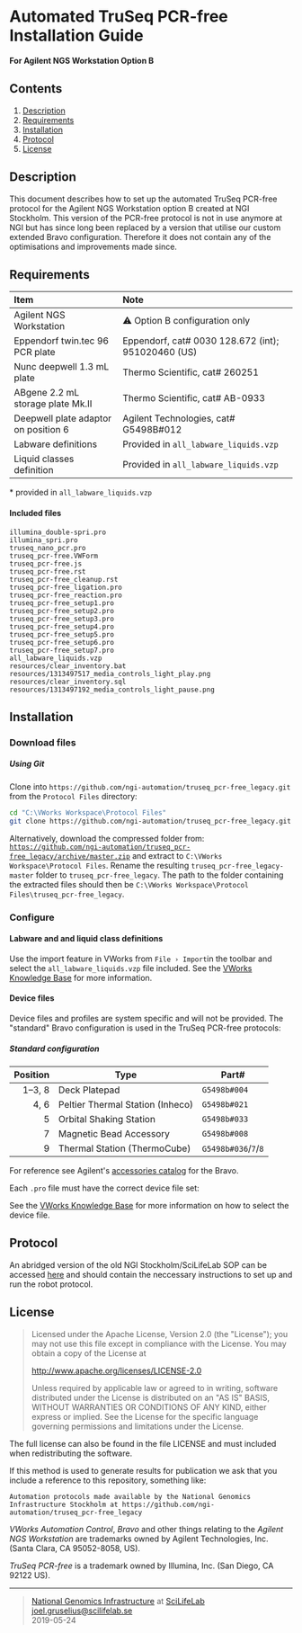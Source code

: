 # Automated TruSeq PCR-free Installation Guide #
**For Agilent NGS Workstation Option B**

## Contents ##
1. [Description](#Description)
2. [Requirements](#requirements)
3. [Installation](#installation)
4. [Protocol](#protocol)
5. [License](#license)

## Description ##
This document describes how to set up the automated TruSeq PCR-free protocol for the Agilent NGS Workstation option B created at NGI Stockholm. This version of the PCR-free protocol is not in use anymore at NGI but has since long been replaced by a version that utilise our custom extended Bravo configuration. Therefore it does not contain any of the optimisations and improvements made since.

## Requirements ##

Item                                 | Note
:------------------------------------|:---------
Agilent NGS Workstation              | :warning: Option B configuration only
Eppendorf twin.tec 96 PCR plate      | Eppendorf, cat# 0030 128.672 (int); 951020460 (US)
Nunc deepwell 1.3 mL plate           | Thermo Scientific, cat# 260251
ABgene 2.2 mL storage plate Mk.II    | Thermo Scientific, cat# AB-0933
Deepwell plate adaptor on position 6 | Agilent Technologies, cat# G5498B#012
Labware definitions                  | Provided in `all_labware_liquids.vzp`
Liquid classes definition            | Provided in `all_labware_liquids.vzp`

\* provided in `all_labware_liquids.vzp`

#### Included files ####
```
illumina_double-spri.pro
illumina_spri.pro
truseq_nano_pcr.pro
truseq_pcr-free.VWForm
truseq_pcr-free.js
truseq_pcr-free.rst
truseq_pcr-free_cleanup.rst
truseq_pcr-free_ligation.pro
truseq_pcr-free_reaction.pro
truseq_pcr-free_setup1.pro
truseq_pcr-free_setup2.pro
truseq_pcr-free_setup3.pro
truseq_pcr-free_setup4.pro
truseq_pcr-free_setup5.pro
truseq_pcr-free_setup6.pro
truseq_pcr-free_setup7.pro
all_labware_liquids.vzp
resources/clear_inventory.bat
resources/1313497517_media_controls_light_play.png
resources/clear_inventory.sql
resources/1313497192_media_controls_light_pause.png
```

## Installation ##
### Download files ###

##### Using Git #####
Clone into `https://github.com/ngi-automation/truseq_pcr-free_legacy.git` from the `Protocol Files` directory:

```bash
cd "C:\VWorks Workspace\Protocol Files"
git clone https://github.com/ngi-automation/truseq_pcr-free_legacy.git
```

Alternatively, download the compressed folder from:
[`https://github.com/ngi-automation/truseq_pcr-free_legacy/archive/master.zip`][zip]
and extract to `C:\VWorks Workspace\Protocol Files`. Rename the resulting `truseq_pcr-free_legacy-master` folder to `truseq_pcr-free_legacy`. The path to the folder containing the extracted files should then be `C:\VWorks Workspace\Protocol Files\truseq_pcr-free_legacy`.

### Configure ###
#### Labware and and liquid class definitions ####
Use the import feature in VWorks from `File › Import`in the toolbar and select the `all_labware_liquids.vzp` file included. See the [VWorks Knowledge Base][import] for more information.

#### Device files ####

Device files and profiles are system specific and will not be provided. The "standard" Bravo configuration is used in the TruSeq PCR-free protocols:

##### Standard configuration #####
Position | Type | Part#
-------: | ---- | -----
1&ndash;3, 8  | Deck Platepad | `G5498b#004`
4, 6     | Peltier Thermal Station (Inheco) | `G5498b#021`
5        | Orbital Shaking Station | `G5498b#033`
7        | Magnetic Bead Accessory | `G5498b#008`
9        | Thermal Station (ThermoCube) | `G5498b#036`/`7`/`8`

For reference see Agilent's [accessories catalog][catalog] for the Bravo.

Each `.pro` file must have the correct device file set:

See the [VWorks Knowledge Base][device-file] for more information on how to select the device file.

## Protocol ##

An abridged version of the old NGI Stockholm/SciLifeLab SOP can be accessed [here][sop] and should contain the neccessary instructions to set up and run the robot protocol.

## License ##
> Licensed under the Apache License, Version 2.0 (the "License");
> you may not use this file except in compliance with the License.
> You may obtain a copy of the License at
> 
> http://www.apache.org/licenses/LICENSE-2.0
>
> Unless required by applicable law or agreed to in writing, software
> distributed under the License is distributed on an "AS IS" BASIS,
> WITHOUT WARRANTIES OR CONDITIONS OF ANY KIND, either express or implied.
> See the License for the specific language governing permissions and limitations under the License.

The full license can also be found in the file LICENSE and must included when redistributing the software.

If this method is used to generate results for publication we ask that you include a reference to this repository, something like:
```
Automation protocols made available by the National Genomics Infrastructure Stockholm at https://github.com/ngi-automation/truseq_pcr-free_legacy
```
*VWorks Automation Control*, *Bravo* and other things relating to the *Agilent NGS Workstation* are trademarks owned by Agilent Technologies, Inc. (Santa Clara, CA 95052-8058, US).

*TruSeq PCR-free* is a trademark owned by Illumina, Inc. (San Diego, CA 92122 US).

[email]: mailto:joel.gruselius@scilifelab.se "E-mail author"
[ngi]: https://www.scilifelab.se/facilities/ngi-stockholm/ "NGI Stockholm"
[scilife]: https://www.scilifelab.se "SciLifeLab"
[zip]: https://github.com/ngi-automation/truseq_pcr-free_legacy/archive/master.zip
[import]: http://www.velocity11.com/techdocs/AutomationSolutionsKB/vworks4_ug/11_Troubleshooting.15.03.html#2005458
[catalog]: http://www.chem.agilent.com/Library/catalogs/Public/5991-0369EN.pdf
[sop]: https://drive.google.com/open?id=1P0EqELMU-faXRcIpwR1sb1q1AKJ0IsdN
[device-file]: http://www.velocity11.com/techdocs/AutomationSolutionsKB/vworks4_ug/02_CreateProtocolBasic.04.08.html#1981042

---

>[National Genomics Infrastructure][ngi] at [SciLifeLab][scilife]  
<joel.gruselius@scilifelab.se>  
2019-05-24
